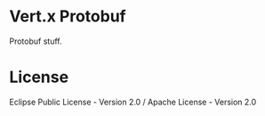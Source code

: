 # Vert.x Protobuf

Protobuf stuff.

# License

Eclipse Public License - Version 2.0 / Apache License - Version 2.0
